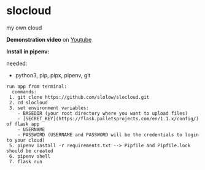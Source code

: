 # slocloud
my own cloud

**Demonstration video** on [Youtube](https://youtu.be/oixHn4sj0GY)

**Install in pipenv:**

  needed:

   - python3, pip, pipx, pipenv, git

    run app from terminal:
      commands:
     1. git clone https://github.com/slolow/slocloud.git
     2. cd slocloud
     3. set environment variables:
        - BASEDIR (your root directory where you want to upload files)
        - [SECRET_KEY](https://flask.palletsprojects.com/en/1.1.x/config/) of flask app 
        - USERNAME
        - PASSWORD (USERNAME and PASSWORD will be the credentials to login to your cloud)
     5. pipenv install -r requirements.txt --> Pipfile and Pipfile.lock should be created
     6. pipenv shell
     7. flask run
